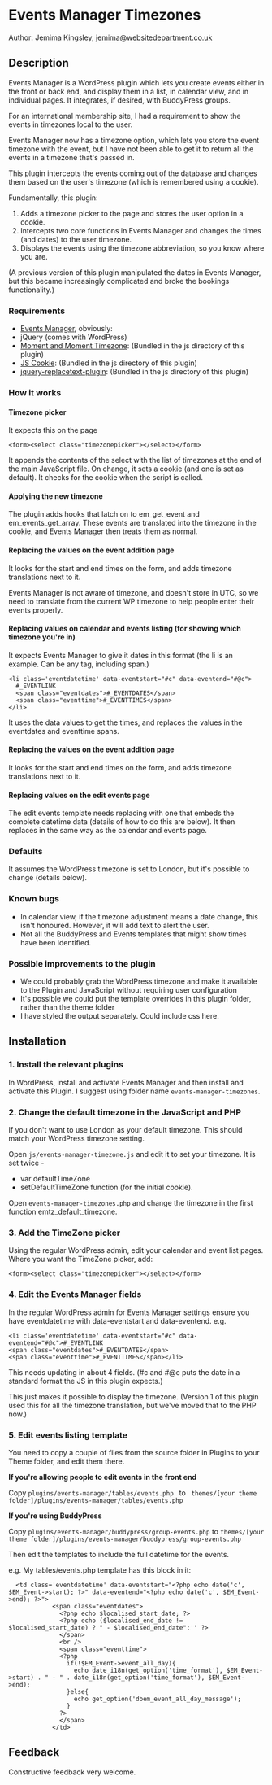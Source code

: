 # Events Manager Timezones
Author: Jemima Kingsley, jemima@websitedepartment.co.uk

## Description
Events Manager is a WordPress plugin which lets you create events either in the front or back end, and display them in a list, in calendar view, and in individual pages. It integrates, if desired, with BuddyPress groups.

For an international membership site, I had a requirement to show the events in timezones local to the user.

Events Manager now has a timezone option, which lets you store the event timezone with the event, but I have not been able to get it to return all the events in a timezone that's passed in.

This plugin intercepts the events coming out of the database and changes them based on the user's timezone (which is remembered using a cookie).

Fundamentally, this plugin:
1. Adds a timezone picker to the page and stores the user option in a cookie.
2. Intercepts two core functions in Events Manager and changes the times (and dates) to the user timezone.
3. Displays the events using the timezone abbreviation, so you know where you are.

(A previous version of this plugin manipulated the dates in Events Manager, but this became increasingly complicated and broke the bookings functionality.)

### Requirements
  - [Events Manager](http://wp-events-plugin.com/), obviously:
  - jQuery (comes with WordPress)
  - [Moment and Moment Timezone](http://momentjs.com/): (Bundled in the js directory of this plugin)
  - [JS Cookie](https://github.com/js-cookie/js-cookie): (Bundled in the js directory of this plugin)
  - [jquery-replacetext-plugin](http://benalman.com/projects/jquery-replacetext-plugin/): (Bundled in the js directory of this plugin)

### How it works
#### Timezone picker
It expects this on the page
```
<form><select class="timezonepicker"></select></form>
```
It appends the contents of the select with the list of timezones at the end of the main JavaScript file.
On change, it sets a cookie (and one is set as default).
It checks for the cookie when the script is called.

#### Applying the new timezone
The plugin adds hooks that latch on to em_get_event and em_events_get_array. These events are translated into the timezone in the cookie, and Events Manager then treats them as normal.

#### Replacing the values on the event addition page
It looks for the start and end times on the form, and adds timezone translations next to it.

Events Manager is not aware of timezone, and doesn't store in UTC, so we need to translate from the current WP timezone to help people enter their events properly.

#### Replacing values on calendar and events listing (for showing which timezone you're in)
It expects Events Manager to give it dates in this format (the li is an example. Can be any tag, including span.)

```
<li class='eventdatetime' data-eventstart="#c" data-eventend="#@c">
  #_EVENTLINK
  <span class="eventdates">#_EVENTDATES</span>
  <span class="eventtime">#_EVENTTIMES</span>
</li>
```
It uses the data values to get the times, and replaces the values in the eventdates and eventtime spans.

#### Replacing the values on the event addition page
It looks for the start and end times on the form, and adds timezone translations next to it.

#### Replacing values on the edit events page
The edit events template needs replacing with one that embeds the complete datetime data (details of how to do this are below). It then replaces in the same way as the calendar and events page.

### Defaults
It assumes the WordPress timezone is set to London, but it's possible to change (details below).

### Known bugs
 - In calendar view, if the timezone adjustment means a date change, this isn't honoured. However, it will add text to alert the user.
 - Not all the BuddyPress and Events templates that might show times have been identified.

### Possible improvements to the plugin
 - We could probably grab the WordPress timezone and make it available to the Plugin and JavaScript without requiring user configuration
 - It's possible we could put the template overrides in this plugin folder, rather than the theme folder
 - I have styled the output separately. Could include css here.

## Installation
### 1. Install the relevant plugins
In WordPress, install and activate Events Manager and then install and activate this Plugin. I suggest using folder name ``events-manager-timezones``.

### 2. Change the default timezone in the JavaScript and PHP
If you don't want to use London as your default timezone. This should match your WordPress timezone setting.

Open ``js/events-manager-timezone.js`` and edit it to set your timezone. It is set twice -
 - var defaultTimeZone
 - setDefaultTimeZone function (for the initial cookie).

Open ``events-manager-timezones.php`` and change the timezone in the first function emtz_default_timezone.

### 3. Add the TimeZone picker
Using the regular WordPress admin, edit your calendar and event list pages. Where you want the TimeZone picker, add:
```
<form><select class="timezonepicker"></select></form>
```
### 4. Edit the Events Manager fields
In the regular WordPress admin for Events Manager settings ensure you have eventdatetime with data-eventstart and data-eventend. e.g.
```
<li class='eventdatetime' data-eventstart="#c" data-eventend="#@c">#_EVENTLINK
<span class="eventdates">#_EVENTDATES</span>
<span class="eventtime">#_EVENTTIMES</span></li>
```
This needs updating in about 4 fields. (#c and #@c puts the date in a standard format the JS in this plugin expects.)

This just makes it possible to display the timezone. (Version 1 of this plugin used this for all the timezone translation, but we've moved that to the PHP now.)

### 5. Edit events listing template
You need to copy a couple of files from the source folder in Plugins to your Theme folder, and edit them there.

**If you're allowing people to edit events in the front end**

Copy
``plugins/events-manager/tables/events.php ``
to ``
themes/[your theme folder]/plugins/events-manager/tables/events.php``

**If you're using BuddyPress**

Copy
``plugins/events-manager/buddypress/group-events.php``
to
``themes/[your theme folder]/plugins/events-manager/buddypress/group-events.php``

Then edit the templates to include the full datetime for the events.

e.g. My tables/events.php template has this block in it:
```
  <td class='eventdatetime' data-eventstart="<?php echo date('c', $EM_Event->start); ?>" data-eventend="<?php echo date('c', $EM_Event->end); ?>">
            <span class="eventdates">
              <?php echo $localised_start_date; ?>
              <?php echo ($localised_end_date != $localised_start_date) ? " - $localised_end_date":'' ?>
              </span>
              <br />
              <span class="eventtime">
              <?php
                if(!$EM_Event->event_all_day){
                  echo date_i18n(get_option('time_format'), $EM_Event->start) . " - " . date_i18n(get_option('time_format'), $EM_Event->end);
                }else{
                  echo get_option('dbem_event_all_day_message');
                }
              ?>
              </span>
            </td>
```
## Feedback
Constructive feedback very welcome.
